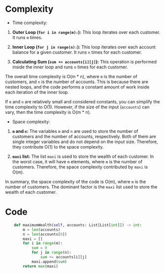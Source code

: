 # Complexity

- Time complexity:
<!-- Add your time complexity here, e.g. $$O(n)$$ -->
1. **Outer Loop (`for i in range(m):`):** This loop iterates over each customer. It runs `m` times.

2. **Inner Loop (`for j in range(n):`):** This loop iterates over each account balance for a given customer. It runs `n` times for each customer.

3. **Calculating Sum (`sum += accounts[i][j]`):** This operation is performed inside the inner loop and runs `n` times for each customer.

The overall time complexity is O(m * n), where `m` is the number of customers, and `n` is the number of accounts. This is because there are nested loops, and the code performs a constant amount of work inside each iteration of the inner loop.

If `m` and `n` are relatively small and considered constants, you can simplify the time complexity to O(1). However, if the size of the input (`accounts`) can vary, then the time complexity is O(m * n).

- Space complexity:
<!-- Add your space complexity here, e.g. $$O(n)$$ -->
1. **`m` and `n`:** The variables `m` and `n` are used to store the number of customers and the number of accounts, respectively. Both of them are single integer variables and do not depend on the input size. Therefore, they contribute O(1) to the space complexity.

2. **`maxi` list:** The list `maxi` is used to store the wealth of each customer. In the worst case, it will have `m` elements, where `m` is the number of customers. Therefore, the space complexity contributed by `maxi` is O(m).

In summary, the space complexity of the code is O(m), where `m` is the number of customers. The dominant factor is the `maxi` list used to store the wealth of each customer.

# Code

```Python []class Solution:
    def maximumWealth(self, accounts: List[List[int]]) -> int:
        m = len(accounts)
        n = len(accounts[0])
        maxi = []
        for i in range(m):
            sum = 0
            for j in range(n):
                sum += accounts[i][j]
            maxi.append(sum)
        return max(maxi)

```

